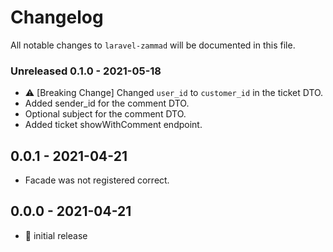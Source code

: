 # Changelog

All notable changes to `laravel-zammad` will be documented in this file.

### Unreleased 0.1.0 - 2021-05-18

- ⚠️ [Breaking Change] Changed `user_id` to `customer_id` in the ticket DTO.
- Added sender_id for the comment DTO.
- Optional subject for the comment DTO.
- Added ticket showWithComment endpoint.

## 0.0.1 - 2021-04-21

- Facade was not registered correct.

## 0.0.0 - 2021-04-21

- 🎉 initial release
